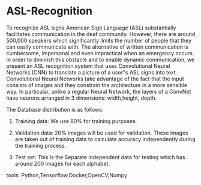 # ASL-Recognition
To recognize ASL signs
American Sign Language (ASL) substantially facilitates communication in the deaf community. However, there are around 500,000 speakers which significantly limits the number of people that they can easily communicate with. The alternative of written communication is cumbersome, impersonal and even impractical when an emergency occurs. In order to diminish this obstacle and to enable dynamic communication, we present an ASL recognition system that uses Convolutional Neural Networks (CNN) to translate a picture of a user‟s ASL signs into text.
Convolutional Neural Networks take advantage of the fact that the input consists of images and they constrain the architecture in a more sensible way. In particular, unlike a regular Neural Network, the layers of a ConvNet have neurons arranged in 3 dimensions: width,height, depth.

The Database distribution is as follows:

1. Training data: We use 80% for training purposes.

2. Validation data: 20% images will be used for validation. These images are taken out of training data to calculate accuracy independently during the training process.

3. Test set: This is the Separate independent data for testing which has around 200 images for each alphabet.

tools: Python,Tensorflow,Docker,OpenCV,Numpy

